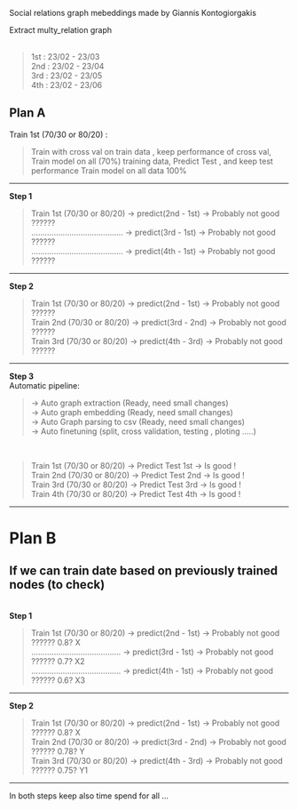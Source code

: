 Social relations graph mebeddings made by Giannis Kontogiorgakis

Extract multy_relation graph <br/> 
<br/>
> 1st : 23/02 - 23/03 <br/>
  2nd : 23/02 - 23/04 <br/>
  3rd : 23/02 - 23/05 <br/>
  4th : 23/02 - 23/06 <br/>


Plan A
----------------------------------------------------------------------------
Train 1st (70/30 or 80/20) : <br/> 
>Train with cross val on train data , 
keep performance of cross val,
Train model on all (70%) training data,
Predict Test , and keep test performance 
Train model on all data 100%
----------------------------------------------------------------------------
<b>Step 1</b> <br/>
>Train 1st (70/30 or 80/20) -> predict(2nd - 1st) -> Probably not good ?????? <br>
......................................... -> predict(3rd - 1st) -> Probably not good ?????? <br>
......................................... -> predict(4th - 1st) -> Probably not good ?????? <br>
----------------------------------------------------------------------------
<b>Step 2</b> <br/>
>Train 1st (70/30 or 80/20) -> predict(2nd - 1st) -> Probably not good ??????<br>
Train 2nd (70/30 or 80/20) -> predict(3rd - 2nd) -> Probably not good ??????<br>
Train 3rd (70/30 or 80/20) -> predict(4th - 3rd) -> Probably not good ??????<br>
----------------------------------------------------------------------------
<b>Step 3</b> <br>
Automatic pipeline: 
>   -> Auto graph extraction (Ready, need small changes) <br>
    -> Auto graph embedding (Ready, need small changes) <br>
    -> Auto Graph parsing to csv (Ready, need small changes) <br>
    -> Auto finetuning (split, cross validation, testing , ploting .....) <br>

<br>

>Train 1st (70/30 or 80/20) -> Predict Test 1st -> Is good !<br>
Train 2nd (70/30 or 80/20) -> Predict Test 2nd -> Is good !<br>
Train 3rd (70/30 or 80/20) -> Predict Test 3rd -> Is good !<br>
Train 4th (70/30 or 80/20) -> Predict Test 4th -> Is good !<br>
----------------------------------------------------------------------------




# Plan B
If we can train date based on previously trained nodes (to check)
----------------------------------------------------------------------------
<br>
<b> Step 1 </b> 

> Train 1st (70/30 or 80/20) -> predict(2nd - 1st) -> Probably not good ?????? 0.8?  X <br>
........................................ -> predict(3rd - 1st) -> Probably not good ?????? 0.7? X2 <br>
........................................ -> predict(4th - 1st) -> Probably not good ?????? 0.6? X3  <br>
----------------------------------------------------------------------------
<b> Step 2 </b>

> Train 1st (70/30 or 80/20) -> predict(2nd - 1st) -> Probably not good ?????? 0.8? X <br>
Train 2nd (70/30 or 80/20) -> predict(3rd - 2nd) -> Probably not good ?????? 0.78? Y <br>
Train 3rd (70/30 or 80/20) -> predict(4th - 3rd) -> Probably not good ?????? 0.75? Y1 <br>
----------------------------------------------------------------------------
In both steps keep also time spend for all ...